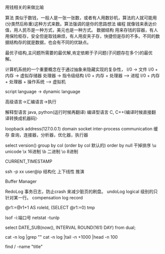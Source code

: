 
用钱相关的来做比喻

算法 类似于数钱，一般人是一张一张数，或者有人用数钞机，算法的人就可能用(分类然后称重)这种方式来数。算法强调的是你的思路想法
编程 就像钱来表达价值，用人民币是一种方式，美元也是一种方式。
数据结构 用来存钱的容器，有人用保险柜存，安全但是取钱麻烦，有人用皮夹子存，快捷但是存的不多。不同的数据结构存的就是数据，也会有不同的优缺点。

最优子结构,主问题所需要的最优解,肯定依赖于子问题(子问题存在多个)的最优解。


计算机系统的一个重要概念在于通过抽象来隐藏实现的复杂性，
I/0 -> 文件
I/0 + 内存 -> 虚拟存储器
处理器 -> 指令级结构
I/0 + 内存 + 处理器 —> 进程
I/0 + 内存 + 处理器 + 操作系统 —> 虚拟机

script language -> dynamic language


高级语言->汇编语言->执行

解释型语言 java, python(运行时候再翻译)
编译型语言 C, C++(编译时候直接翻译转换成机器码)·

loopback address(127.0.0.1)
domain socket
inter-process communication
            缓存
查询，连接器，分析器，优化器，执行器


select version()
group by col (order by col 默认的) order by null 干掉排序
\u unicode \x 16进制
\b 二进制 \o 8进制

CURRENT_TIMESTAMP

ssh -p xx user@ip 
结构化
上下线性
推演

Buffer Manager 

RedoLog  事务日志，防止crash 来减少脏页的刷盘。
undoLog  logical 级别的只针对某一行。
compensation log record

@r1:=@r1+1 AS roleId,
(SELECT @r1:=0) tmp

lsof -i:端口号
netstat -tunlp

select DATE_SUB(now(), INTERVAL ROUND(161)  DAY) from dual;

cat -n log |grep ""
cat -n log |tail  -n +1000 |head -n 100

find / -name  "title"
